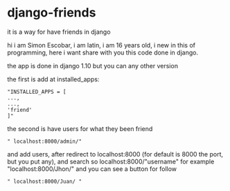 # django-friends
it is a way for have friends in django

hi i am Simon Escobar, i am latin, i am 16 years old, i new in this of programming, here i want share with you this code done in django.

the app is done in django 1.10 but you can any other version

the first is add at installed_apps:

    "INSTALLED_APPS = [
    ...,
    ...,
    'friend'
    ]"
    
the second is have users for what they been friend


    " localhost:8000/admin/"
    
    
and add users, after redirect to localhost:8000 (for default is 8000 the port, but you put any), and search so localhost:8000/"username" 
for example "localhost:8000/Jhon/" and you can see a button for follow

    " localhost:8000/Juan/ "
